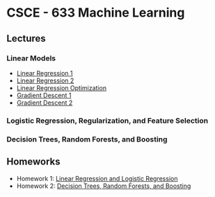 # CSCE - 633 Machine Learning

## Lectures
### Linear Models
* [Linear Regression 1](./slides/Linear%20Models/Module%202%20-%20Lecture%204%20-%20Linear%20Regression%201.pdf)
* [Linear Regression 2](./slides/Linear%20Models/Module%202%20-%20Lecture%206%20-%20Linear%20Regression%202.pdf)
* [Linear Regression Optimization](./slides/Linear%20Models/Module%202%20-%20Lecture%207%20-%20Linear%20Regression%20Optimization.pdf)
* [Gradient Descent 1](./slides/Linear%20Models/Module%202%20-%20Lecture%209%20-%20Gradient%20Descent%201.pdf)
* [Gradient Descent 2](./slides/Linear%20Models/Module%202%20-%20Lecture%2010%20-%20Gradient%20Descent%202.pdf)

### Logistic Regression, Regularization, and Feature Selection

### Decision Trees, Random Forests, and Boosting


## Homeworks
* Homework 1: [Linear Regression and Logistic Regression](./hw/hw1)
* Homework 2: [Decision Trees, Random Forests, and Boosting](./hw/hw2)
